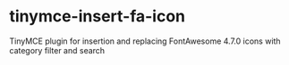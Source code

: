 # tinymce-insert-fa-icon
TinyMCE plugin for insertion and replacing FontAwesome 4.7.0 icons with category filter and search
